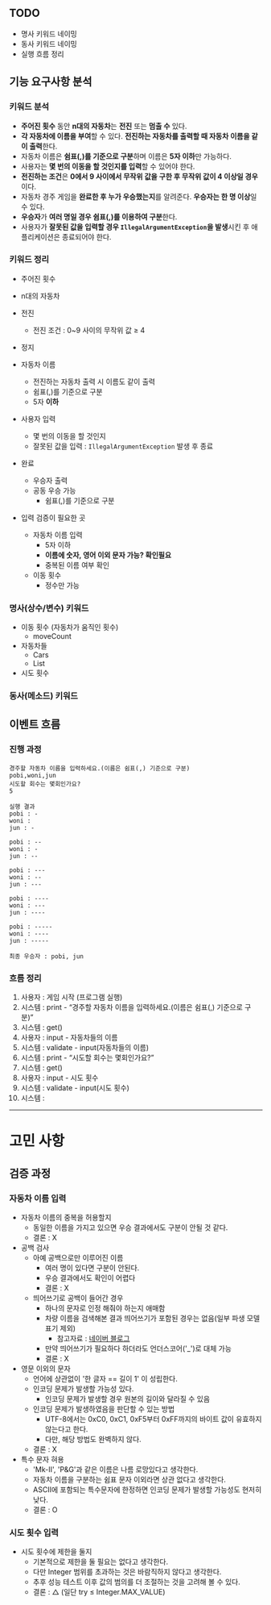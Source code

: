 ## TODO

- 명사 키워드 네이밍
- 동사 키워드 네이밍
- 실행 흐름 정리

## 기능 요구사항 분석

### 키워드 분석


- **주어진 횟수** 동안 **n대의 자동차**는 **전진** 또는 **멈출 수** 있다.
- **각 자동차에 이름을 부여**할 수 있다. **전진하는 자동차를 출력할 때 자동차 이름을 같이 출력**한다.
- 자동차 이름은 **쉼표(,)를 기준으로 구분**하며 이름은 **5자 이하**만 가능하다.
- 사용자는 **몇 번의 이동을 할 것인지를 입력**할 수 있어야 한다.
- **전진하는 조건**은 **0에서 9 사이에서 무작위 값을 구한 후 무작위 값이 4 이상일 경우**이다.
- 자동차 경주 게임을 **완료한 후 누가 우승했는지**를 알려준다. **우승자는 한 명 이상**일 수 있다.
- **우승자**가 **여러 명일 경우 쉼표(,)를 이용하여 구분**한다.
- 사용자가 **잘못된 값을 입력할 경우 `IllegalArgumentException`을 발생**시킨 후 애플리케이션은 종료되어야 한다.

### 키워드 정리

- 주어진 횟수
- n대의 자동차
- 전진
    - 전진 조건 : 0~9 사이의 무작위 값 ≥ 4
- 정지
- 자동차 이름
    - 전진하는 자동차 출력 시 이름도 같이 출력
    - 쉼표(,)를 기준으로 구분
    - 5자 **이하**
- 사용자 입력
    - 몇 번의 이동을 할 것인지
    - 잘못된 값을 입력 : `IllegalArgumentException` 발생 후 종료
- 완료
    - 우승자 출력
    - 공동 우승 가능
        - 쉼표(,)를 기준으로 구분

- 입력 검증이 필요한 곳
    - 자동차 이름 입력
        - 5자 이하
        - **이름에 숫자, 영어 이외 문자 가능? 확인필요**
        - 중복된 이름 여부 확인
    - 이동 횟수
        - 정수만 가능

### 명사(상수/변수) 키워드

- 이동 횟수 (자동차가 움직인 횟수)
    - moveCount
- 자동차들
    - Cars
    - List<String>
- 시도 횟수

### 동사(메소드) 키워드

## 이벤트 흐름

### 진행 과정
```
경주할 자동차 이름을 입력하세요.(이름은 쉼표(,) 기준으로 구분)
pobi,woni,jun
시도할 회수는 몇회인가요?
5

실행 결과
pobi : -
woni :
jun : -

pobi : --
woni : -
jun : --

pobi : ---
woni : --
jun : ---

pobi : ----
woni : ---
jun : ----

pobi : -----
woni : ----
jun : -----

최종 우승자 : pobi, jun
```

### 흐름 정리

1. 사용자 : 게임 시작 (프로그램 실행)
2. 시스템 : print - “경주할 자동차 이름을 입력하세요.(이름은 쉼표(,) 기준으로 구분)”
3. 시스템 : get()
4. 사용자 : input - 자동차들의 이름
5. 시스템 : validate - input(자동차들의 이름)
6. 시스템 : print - “시도할 회수는 몇회인가요?”
7. 시스템 : get()
8. 사용자 : input - 시도 횟수
9. 시스템 : validate - input(시도 횟수)
10. 시스템 : 


---

# 고민 사항

## 검증 과정

### 자동차 이름 입력
- 자동차 이름의 중복을 허용할지
  - 동일한 이름을 가지고 있으면 우승 결과에서도 구분이 안될 것 같다.
  - 결론 : X
- 공백 검사
  - 아예 공백으로만 이루어진 이름
    - 여러 명이 있다면 구분이 안된다.
    - 우승 결과에서도 확인이 어렵다
    - 결론 : X
  - 띄어쓰기로 공백이 들어간 경우
    - 하나의 문자로 인정 해줘야 하는지 애매함
    - 차량 이름을 검색해본 결과 띄어쓰기가 포함된 경우는 없음(일부 파생 모델 표기 제외) 
      - 참고자료 : [네이버 블로그](https://m.blog.naver.com/starshow88/27076090)
    - 만약 띄어쓰기가 필요하다 하더라도 언더스코어('_')로 대체 가능
    - 결론 : X
- 영문 이외의 문자
  - 언어에 상관없이 '한 글자 == 길이 1' 이 성립한다.
  - 인코딩 문제가 발생할 가능성 있다.
    - 인코딩 문제가 발생할 경우 원본의 길이와 달라질 수 있음
  - 인코딩 문제가 발생하였음을 판단할 수 있는 방법
    - UTF-8에서는 0xC0, 0xC1, 0xF5부터 0xFF까지의 바이트 값이 유효하지 않는다고 한다.
    - 다만, 해당 방법도 완벽하지 않다.
  - 결론 : X
- 특수 문자 혀용
  - 'Mk-II', 'P&G'과 같은 이름은 나름 로망있다고 생각한다.
  - 자동차 이름을 구분하는 쉼표 문자 이외라면 상관 없다고 생각한다.
  - ASCII에 포함되는 특수문자에 한정하면 인코딩 문제가 발생할 가능성도 현저히 낮다.
  - 결론 : O

### 시도 횟수 입력
- 시도 횟수에 제한을 둘지
  - 기본적으로 제한을 둘 필요는 없다고 생각한다.
  - 다만 Integer 범위를 초과하는 것은 바람직하지 않다고 생각한다.
  - 추후 성능 테스트 이후 값의 범의를 더 조절하는 것을 고려해 볼 수 있다.
  - 결론 : △ (일단 try ≤ Integer.MAX_VALUE)